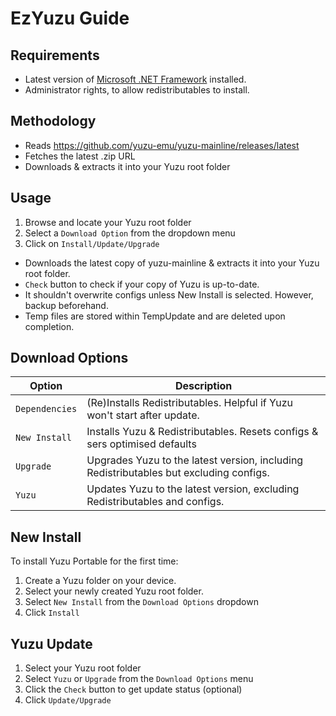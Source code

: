 # EzYuzu Guide

## Requirements
* Latest version of [Microsoft .NET Framework](https://go.microsoft.com/fwlink/?linkid=2088631) installed.
* Administrator rights, to allow redistributables to install.

## Methodology 
* Reads https://github.com/yuzu-emu/yuzu-mainline/releases/latest
* Fetches the latest .zip URL
* Downloads & extracts it into your Yuzu root folder

## Usage 
1. Browse and locate your Yuzu root folder
2. Select a `Download Option` from the dropdown menu
3. Click on ```Install/Update/Upgrade``` 

* Downloads the latest copy of yuzu-mainline & extracts it into your Yuzu root folder.
* `Check` button to check if your copy of Yuzu is up-to-date.
* It shouldn't overwrite configs unless New Install is selected. However, backup beforehand. 
* Temp files are stored within TempUpdate and are deleted upon completion.

## Download Options
Option | Description
--- | ---
`Dependencies` | (Re)Installs Redistributables. Helpful if Yuzu won't start after update.
`New Install` | Installs Yuzu & Redistributables. Resets configs & sers optimised defaults
`Upgrade` | Upgrades Yuzu to the latest version, including Redistributables but excluding configs.
`Yuzu` | Updates Yuzu to the latest version, excluding Redistributables and configs.

## New Install
To install Yuzu Portable for the first time:
1. Create a Yuzu folder on your device.
2. Select your newly created Yuzu root folder.
3. Select `New Install` from the `Download Options` dropdown
4. Click `Install`

## Yuzu Update
1. Select your Yuzu root folder
2. Select `Yuzu` or `Upgrade` from the `Download Options` menu
3. Click the `Check` button to get update status (optional)
4. Click `Update/Upgrade`
